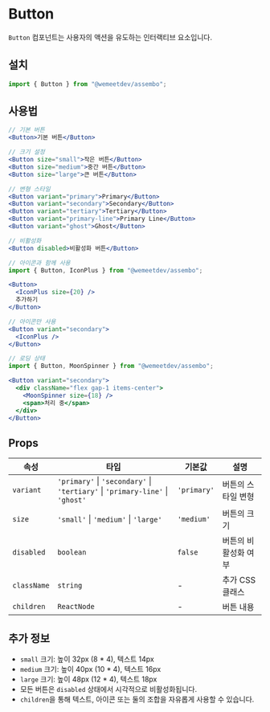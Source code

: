 # Button

`Button` 컴포넌트는 사용자의 액션을 유도하는 인터랙티브 요소입니다.

## 설치

```jsx
import { Button } from "@wemeetdev/assembo";
```

## 사용법

```jsx
// 기본 버튼
<Button>기본 버튼</Button>

// 크기 설정
<Button size="small">작은 버튼</Button>
<Button size="medium">중간 버튼</Button>
<Button size="large">큰 버튼</Button>

// 변형 스타일
<Button variant="primary">Primary</Button>
<Button variant="secondary">Secondary</Button>
<Button variant="tertiary">Tertiary</Button>
<Button variant="primary-line">Primary Line</Button>
<Button variant="ghost">Ghost</Button>

// 비활성화
<Button disabled>비활성화 버튼</Button>

// 아이콘과 함께 사용
import { Button, IconPlus } from "@wemeetdev/assembo";

<Button>
  <IconPlus size={20} />
  추가하기
</Button>

// 아이콘만 사용
<Button variant="secondary">
  <IconPlus />
</Button>

// 로딩 상태
import { Button, MoonSpinner } from "@wemeetdev/assembo";

<Button variant="secondary">
  <div className="flex gap-1 items-center">
    <MoonSpinner size={18} />
    <span>처리 중</span>
  </div>
</Button>
```

## Props

| 속성 | 타입 | 기본값 | 설명 |
|------|------|-------|------|
| `variant` | `'primary'` \| `'secondary'` \| `'tertiary'` \| `'primary-line'` \| `'ghost'` | `'primary'` | 버튼의 스타일 변형 |
| `size` | `'small'` \| `'medium'` \| `'large'` | `'medium'` | 버튼의 크기 |
| `disabled` | `boolean` | `false` | 버튼의 비활성화 여부 |
| `className` | `string` | - | 추가 CSS 클래스 |
| `children` | `ReactNode` | - | 버튼 내용 |

## 추가 정보

- `small` 크기: 높이 32px (8 * 4), 텍스트 14px
- `medium` 크기: 높이 40px (10 * 4), 텍스트 16px
- `large` 크기: 높이 48px (12 * 4), 텍스트 18px
- 모든 버튼은 `disabled` 상태에서 시각적으로 비활성화됩니다.
- `children`을 통해 텍스트, 아이콘 또는 둘의 조합을 자유롭게 사용할 수 있습니다.